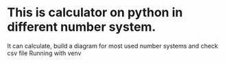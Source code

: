 # This is calculator on python in different number system. 
It can calculate, build a diagram for most used number systems and check csv file
Running with venv
